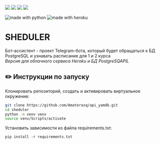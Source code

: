 ![](https://img.shields.io/badge/Python-3.7.5-blue) 
![](https://simpleicons.org/icons/heroku.svg)
![](https://simpleicons.org/icons/postgresql.svg)
![](https://simpleicons.org/icons/telegram.svg)

<img src="https://img.shields.io/badge/made%20with-python-blue.svg" alt="made with python">
<img src="https://img.shields.io/badge/made%20with-heroku.svg" alt="made with heroku">


# SHEDULER
Бот-ассистент - проект Telegram-бота, который будет обращаться к  БД PostgreSQL и узнавать расписание для 1 и 2 курса  
_Версия для облачного сервиса Heroku и БД PostgreSQAPIL_

## :pencil2: Инструкции по запуску

Клонировать репозиторий, создать и активировать виртуальное окружение:

```sh
git clone https://github.com/Amaterasq/api_yamdb.git
cd sheduler
python -m venv venv
source venv/Scripts/activate
```

Установить зависимости из файла requirements.txt:
```
pip install -r requirements.txt
```